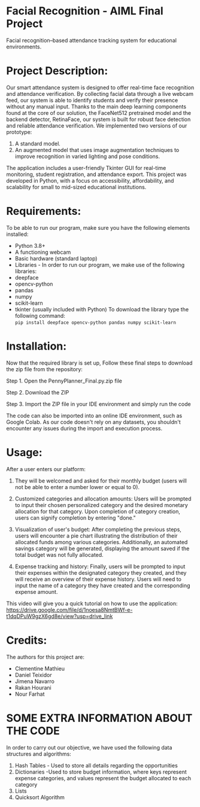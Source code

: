 # Facial Recognition - AIML Final Project

Facial recognition–based attendance tracking system for educational environments. 

# Project Description:

Our smart attendance system is designed to offer real-time face recognition and attendance verification. By collecting facial data through a live webcam feed, our system is able to identify students and verify their presence without any manual input. Thanks to the main deep learning components found at the core of our solution, the FaceNet512 pretrained model and the backend detector, RetinaFace, our system is built for robust face detection and reliable attendance verification. We implemented two versions of our prototype:

  1. A standard model.
  2. An augmented model that uses image augmentation techniques to improve recognition in varied lighting and pose conditions.
     
The application includes a user-friendly Tkinter GUI for real-time monitoring, student registration, and attendance export. This project was developed in Python, with a focus on accessibility, affordability, and scalability for small to mid-sized educational institutions.

# Requirements:

To be able to run our program, make sure you have the following elements installed:

  - Python 3.8+
  - A functioning webcam
  - Basic hardware (standard laptop)
  - Libraries - In order to run our program, we make use of the following libraries: 
  - deepface
  - opencv-python
  - pandas
  - numpy
  - scikit-learn
  - tkinter (usually included with Python)
        To download the library type the following command:   
    ```pip install deepface opencv-python pandas numpy scikit-learn ``` 

# Installation:
  
Now that the required library is set up, Follow these final steps to download the zip file from the repository:
 
Step 1. Open the PennyPlanner_Final.py.zip file

Step 2. Download the ZIP

Step 3. Import the ZIP file in your IDE environment and simply run the code

The code can also be imported into an online IDE environment, such as Google Colab. As our code doesn't rely on any datasets, you shouldn't encounter any issues during the import and execution process.

# Usage:

After a user enters our platform:

1) They will be welcomed and asked for their monthly budget (users will not be able to enter a number lower or equal to 0).
 

2) Customized categories and allocation amounts: Users will be prompted to input their chosen personalized category and the desired monetary allocation for that category. Upon completion of category creation, users can signify completion by entering "done."


3) Visualization of user's budget: After completing the previous steps, users will encounter a pie chart illustrating the distribution of their allocated funds among various categories. Additionally, an automated savings category will be generated, displaying the amount saved if the total budget was not fully allocated.


4) Expense tracking and history: Finally, users will be prompted to input their expenses within the designated category they created, and they will receive an overview of their expense history. Users will need to input the name of a category they have created and the corresponding expense amount.

This video will give you a quick tutorial on how to use the application:
https://drive.google.com/file/d/1noesa8NmtBWf-e-t1dqDPuW9gzX6gd8e/view?usp=drive_link

# Credits:

The authors for this project are:   

- Clementine Mathieu 
- Daniel Teixidor
- Jimena Navarro
- Rakan Hourani 
- Nour Farhat

# SOME EXTRA INFORMATION ABOUT THE CODE

In order to carry out our objective, we have used the following data structures and algorithms:

  1. Hash Tables - Used to store all details regarding the opportunities
  2.  Dictionaries -Used to store budget information, where keys represent expense categories, and values represent the budget allocated to each category
  3. Lists
  4. Quicksort Algorithm 


